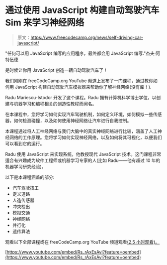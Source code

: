 # 通过使用 JavaScript 构建自动驾驶汽车 Sim 来学习神经网络

> 原文：<https://www.freecodecamp.org/news/self-driving-car-javascript/>

"任何可以用 JavaScript 编写的应用程序，最终都会用 JavaScript 编写."杰夫·阿特伍德

是时候让你用 JavaScript 创造一辆自动驾驶汽车了！

我们刚刚在 freeCodeCamp.org YouTube 频道上发布了一门课程，通过教你如何用 JavaScript 构建自动驾驶汽车模拟器来帮助你了解神经网络(没有库！).

Radu Mariescu-Istodor 开发了这个课程。Radu 拥有计算机科学博士学位，以创建与机器学习和编程相关的创造性教程而闻名。

在本课程中，您将学习如何实现汽车驾驶机制，如何定义环境，如何模拟一些传感器，如何检测碰撞，以及如何使用神经网络让汽车进行自我控制。

本课程通过将人工神经网络与我们大脑中的真实神经网络进行比较，涵盖了人工神经网络的工作原理。您将学习如何实现神经网络，以及如何将其可视化，以便我们可以看到它的运行。

Radu 使用 JavaScript 来实现系统，他教授现代 JavaScript 技术。这门课程非常适合有兴趣成为软件工程师或机器学习专家的人(比如 Radu——他有超过 10 年的机器学习研究经验)。

以下是本课程涵盖的部分:

*   汽车驾驶技工
*   定义道路
*   人造传感器
*   冲突检出
*   模拟交通
*   神经网络
*   并行化
*   遗传算法

观看以下全部课程或在 freeCodeCamp.org YouTube 频道观看[(2.5 小时观看)。](https://youtu.be/Rs_rAxEsAvI)

[https://www.youtube.com/embed/Rs_rAxEsAvI?feature=oembed](https://www.youtube.com/embed/Rs_rAxEsAvI?feature=oembed)